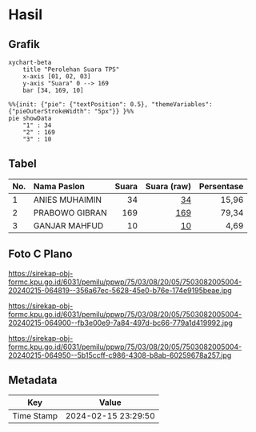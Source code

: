 # Hasil

## Grafik

```mermaid
xychart-beta
    title "Perolehan Suara TPS"
    x-axis [01, 02, 03]
    y-axis "Suara" 0 --> 169
    bar [34, 169, 10]
```

```mermaid
%%{init: {"pie": {"textPosition": 0.5}, "themeVariables": {"pieOuterStrokeWidth": "5px"}} }%%
pie showData
    "1" : 34
    "2" : 169
    "3" : 10
```

## Tabel

| No. | Nama Paslon    | Suara | Suara (raw) | Persentase |
|:--- |:-------------- | -----:| -----------:| ----------:|
| 1   | ANIES MUHAIMIN | 34    | [34][p-1]   | 15,96      |
| 2   | PRABOWO GIBRAN | 169   | [169][p-2]  | 79,34      |
| 3   | GANJAR MAHFUD  | 10    | [10][p-3]   | 4,69       |


[p-1]: https://github.com/gigit-pemilu/pemilu-2024-75-gorontalo/blob/main/pilpres/hitung-suara/sub/75-gorontalo/sub/03-bone-bolango/sub/08-kabila-bone/sub/2005-botutonuo/sub/004-tps/sub/paslon-1.txt
[p-2]: https://github.com/gigit-pemilu/pemilu-2024-75-gorontalo/blob/main/pilpres/hitung-suara/sub/75-gorontalo/sub/03-bone-bolango/sub/08-kabila-bone/sub/2005-botutonuo/sub/004-tps/sub/paslon-2.txt
[p-3]: https://github.com/gigit-pemilu/pemilu-2024-75-gorontalo/blob/main/pilpres/hitung-suara/sub/75-gorontalo/sub/03-bone-bolango/sub/08-kabila-bone/sub/2005-botutonuo/sub/004-tps/sub/paslon-3.txt

## Foto C Plano

https://sirekap-obj-formc.kpu.go.id/6031/pemilu/ppwp/75/03/08/20/05/7503082005004-20240215-064819--356a67ec-5628-45e0-b76e-174e9195beae.jpg

https://sirekap-obj-formc.kpu.go.id/6031/pemilu/ppwp/75/03/08/20/05/7503082005004-20240215-064900--fb3e00e9-7a84-497d-bc66-779a1d419992.jpg

https://sirekap-obj-formc.kpu.go.id/6031/pemilu/ppwp/75/03/08/20/05/7503082005004-20240215-064950--5b15ccff-c986-4308-b8ab-60259678a257.jpg


## Metadata

| Key        | Value               |
| ---------- | ------------------- |
| Time Stamp | 2024-02-15 23:29:50 |



